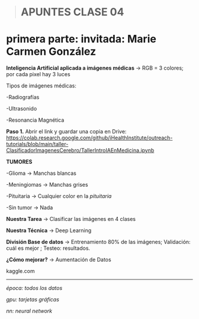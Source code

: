 > # APUNTES CLASE 04

# primera parte: invitada: Marie Carmen González

**Inteligencia Artificial aplicada a imágenes médicas** -> RGB = 3 colores; por cada pixel hay 3 luces

Tipos de imágenes médicas: 

-Radiografías

-Ultrasonido

-Resonancia Magnética


**Paso 1.** 
Abrir el link y guardar una copia en Drive: https://colab.research.google.com/github/iHealthInstitute/outreach-tutorials/blob/main/taller-ClasificadorImagenesCerebro/TallerIntroIAEnMedicina.ipynb

**TUMORES**

-Glioma -> Manchas blancas

-Meningiomas -> Manchas grises

-Pituitaria -> Cualquier color en la *pituitaria*

-Sin tumor -> Nada

**Nuestra Tarea** -> Clasificar las imágenes en 4 clases

**Nuestra Técnica** -> Deep Learning

**División Base de datos** -> Entrenamiento 80% de las imágenes; Validación: cuál es mejor ; Testeo: resultados.

**¿Cómo mejorar?** -> Aumentación de Datos

kaggle.com

________________________________________________________________________________________________________________________________

*época: todos los datos*

*gpu: tarjetas gráficas*

*nn: neural network*
